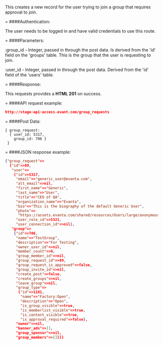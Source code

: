 <!-- --- title: POST /group_requests -->

This creates a new record for the user trying to join a group that requires approval to join.

=
####Authentication:

The user needs to be logged in and have valid credentials to use this route.

=
####Parameters:

:group_id - Integer, passed in through the post data. Is derived from the 'id' field on the 'groups' table. This is the group that the user is requesting to join.

:user_id - Integer, passed in through the post data. Derived from the 'id' field of the 'users' table.

=
####Response:

This requests provides a <strong>HTML 201</strong> on success.

=
####API request example:
```json
http://stage-api-access.evant.com/group_requests
```

=
####Post Data:
```
{ group_request: 
  { user_id: 5317, 
    group_id: 706 } 
 }
```

=
####JSON response example:

```json
{"group_request"=>
  {"id"=>89,
   "user"=>
    {"id"=>5317,
     "email"=>"generic_user@evanta.com",
     "alt_email"=>nil,
     "first_name"=>"Generic",
     "last_name"=>"User",
     "title"=>"CEO of QA",
     "organization_name"=>"Evanta",
     "bio"=>"This is the biography of the default Generic User",
     "photo"=>
      "https://assets.evanta.com/shared/resources/Users/large/anonymous2.jpg",
     "user_role_id"=>5321,
     "user_connection_id"=>nil},
   "group"=>
    {"id"=>706,
     "name"=>"TestGroup",
     "description"=>"For Testing",
     "owner_user_id"=>nil,
     "member_count"=>0,
     "group_member_id"=>nil,
     "group_request_id"=>89,
     "group_request_is_approved"=>false,
     "group_invite_id"=>nil,
     "create_post"=>false,
     "create_groups"=>nil,
     "leave_group"=>nil,
     "group_type"=>
      {"id"=>1181,
       "name"=>"Factory:Open",
       "description"=>"Open",
       "is_group_visible"=>true,
       "is_memberlist_visible"=>true,
       "is_content_visible"=>true,
       "is_approval_required"=>false},
     "owner"=>nil,
     "banner_ads"=>[],
     "group_sponsor"=>nil,
     "group_members"=>[]}}}
```